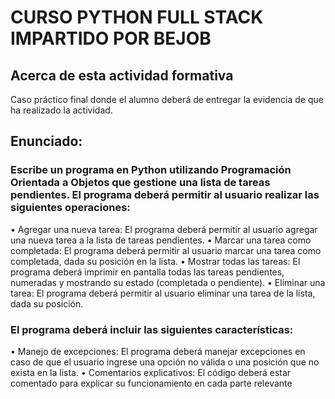 # CURSO PYTHON FULL STACK IMPARTIDO POR BEJOB


## Acerca de esta actividad formativa

Caso práctico final donde el alumno deberá de entregar la evidencia de que ha realizado la actividad. 

## Enunciado:

### Escribe un programa en Python utilizando Programación Orientada a Objetos que gestione una lista de tareas pendientes. El programa deberá permitir al usuario realizar las siguientes operaciones:
• Agregar una nueva tarea: El programa deberá permitir al usuario agregar una nueva tarea a la lista de tareas pendientes.
• Marcar una tarea como completada: El programa deberá permitir al usuario marcar una tarea como completada, dada su posición en la lista.
• Mostrar todas las tareas: El programa deberá imprimir en pantalla todas las tareas pendientes, numeradas y mostrando su estado (completada o pendiente).
• Eliminar una tarea: El programa deberá permitir al usuario eliminar una tarea de la lista, dada su posición.


### El programa deberá incluir las siguientes características:
• Manejo de excepciones: El programa deberá manejar excepciones en caso de que el usuario ingrese una opción no válida o una posición que no exista en la lista.
• Comentarios explicativos: El código deberá estar comentado para explicar su funcionamiento en cada parte relevante